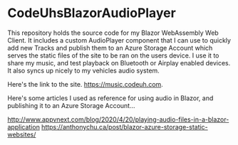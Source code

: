 # CodeUhsBlazorAudioPlayer
This repository holds the source code for my Blazor WebAssembly Web Client. It includes a custom AudioPlayer component that I can use to quickly add new Tracks and publish them to an Azure Storage Account which serves the static files of the site to be ran on the users device. I use it to share my music, and test playback on Bluetooth or Airplay enabled devices. It also syncs up nicely to my vehicles audio system.  

Here's the link to the site. https://music.codeuh.com. 

Here's some articles I used as reference for using audio in Blazor, and publishing it to an Azure Storage Account... 

http://www.appvnext.com/blog/2020/4/20/playing-audio-files-in-a-blazor-application 
https://anthonychu.ca/post/blazor-azure-storage-static-websites/
